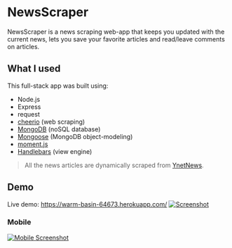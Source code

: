# NewsScraper

NewsScraper is a news scraping web-app that keeps you updated with the current news, lets you save your favorite articles and read/leave comments on articles.

## What I used
This full-stack app was built using:
- Node.js
- Express
- request
- [cheerio](https://cheerio.js.org/) (web scraping)
- [MongoDB](https://www.mongodb.com/) (noSQL database)
- [Mongoose](http://mongoosejs.com/) (MongoDB object-modeling)
- [moment.js](https://momentjs.com/)
- [Handlebars](https://handlebarsjs.com/) (view engine)

> All the news articles are dynamically scraped from [YnetNews](http://www.ynetnews.com).

## Demo
Live demo: https://warm-basin-64673.herokuapp.com/
[![Screenshot](https://s22.postimg.cc/fgej7zhdt/ezgif.com-gif-maker_1.gif)](https://warm-basin-64673.herokuapp.com/)

### Mobile

[![Mobile Screenshot](https://s8.postimg.cc/tadwhi8yt/news_Scraper.jpg)](https://warm-basin-64673.herokuapp.com/)
